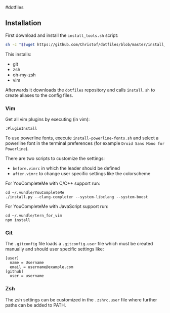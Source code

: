 #dotfiles
## Installation
First download and install the `install_tools.sh` script:
```sh
sh -c "$(wget https://github.com/Christof/dotfiles/blob/master/install_tools.sh)"
```
This installs:
- git
- zsh
- oh-my-zsh
- vim

Afterwards it downloads the `dotfiles` repository and calls `install.sh` to create aliases to the config files.

### Vim
Get all vim plugins by executing (in vim):
```
:PluginInstall
```

To use powerline fonts, execute `install-powerline-fonts.sh` and
select a powerline font in the terminal preferences (for example
`Droid Sans Mono for Powerline`).


There are two scripts to customize the settings:
 - `before.vimrc` in which the leader should be defined
 - `after.vimrc` to change user specific settings like the colorscheme


For YouCompleteMe with C/C++ support run:
```
cd ~/.vundle/YouCompleteMe
./install.py --clang-completer --system-libclang --system-boost
```

For YouCompleteMe with JavaScript support run:
```
cd ~/.vundle/tern_for_vim
npm install
```

### Git
The `.gitconfig` file loads a `.gitconfig.user` file which must 
be created manually and should user specific settings like:
```
[user]
  name = Username
  email = username@example.com
[github]
  user = username
```

### Zsh
The zsh settings can be customized in the `.zshrc.user` file
where further paths can be added to PATH.
